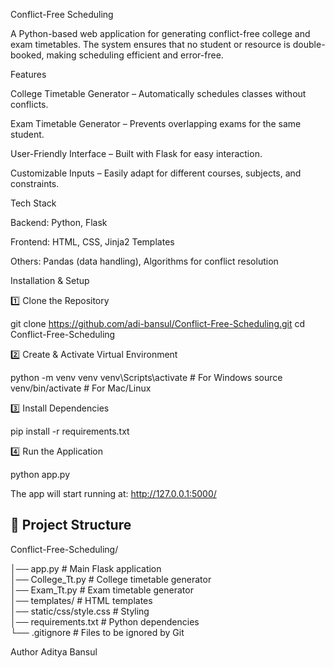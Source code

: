 Conflict-Free Scheduling

A Python-based web application for generating conflict-free college and exam timetables.
The system ensures that no student or resource is double-booked, making scheduling efficient and error-free.

Features

College Timetable Generator – Automatically schedules classes without conflicts.

Exam Timetable Generator – Prevents overlapping exams for the same student.

User-Friendly Interface – Built with Flask for easy interaction.

Customizable Inputs – Easily adapt for different courses, subjects, and constraints.

Tech Stack

Backend: Python, Flask

Frontend: HTML, CSS, Jinja2 Templates

Others: Pandas (data handling), Algorithms for conflict resolution


Installation & Setup

1️⃣ Clone the Repository

git clone https://github.com/adi-bansul/Conflict-Free-Scheduling.git
cd Conflict-Free-Scheduling

2️⃣ Create & Activate Virtual Environment

python -m venv venv
venv\Scripts\activate      # For Windows
source venv/bin/activate   # For Mac/Linux

3️⃣ Install Dependencies

pip install -r requirements.txt

4️⃣ Run the Application

python app.py

The app will start running at: http://127.0.0.1:5000/

## 📂 Project Structure


Conflict-Free-Scheduling/

│── app.py                 # Main Flask application  
│── College_Tt.py          # College timetable generator  
│── Exam_Tt.py             # Exam timetable generator  
│── templates/             # HTML templates  
│── static/css/style.css   # Styling  
│── requirements.txt       # Python dependencies  
└── .gitignore             # Files to be ignored by Git  




Author
Aditya Bansul
